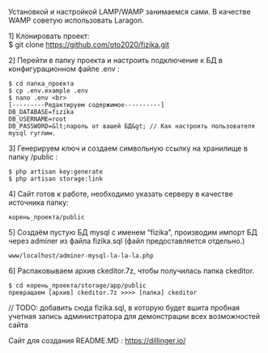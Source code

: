 <p class="has-line-data" data-line-start="0" data-line-end="1">Установкой и настройкой LAMP/WAMP занимаемся сами. В качестве WAMP советую использовать Laragon.</p>
<p class="has-line-data" data-line-start="2" data-line-end="4">1] Клонировать проект:<br>
$ git clone <a href="https://github.com/oto2020/fizika.git">https://github.com/oto2020/fizika.git</a></p>
<p class="has-line-data" data-line-start="5" data-line-end="6">2] Перейти в папку проекта и настроить подключение к БД в конфигурационном файле .env :</p>
<pre><code>$ cd папка_проекта 
$ cp .env.example .env 
$ nano .env &lt;br&gt;
[---------Редактируем содержимое----------]
DB_DATABASE=fizika
DB_USERNAME=root
DB_PASSWORD=&amp;lt;пароль от вашей БД&amp;gt; // Как настроить пользователя mysql гуглим.
</code></pre>
<p class="has-line-data" data-line-start="15" data-line-end="16">3] Генерируем ключ и создаем символьную ссылку на хранилище в папку /public :</p>
<pre><code>$ php artisan key:generate
$ php artisan storage:link
</code></pre>
<p class="has-line-data" data-line-start="20" data-line-end="21">4] Сайт готов к работе, необходимо указать серверу в качестве источника папку:</p>
<pre><code>корень_проекта/public
</code></pre>
<p class="has-line-data" data-line-start="24" data-line-end="25">5] Создаём пустую БД mysql с именем “fizika”, производим импорт БД через adminer из файла fizika.sql (файл предоставляется отдельно.)</p>
<pre><code>www/localhost/adminer-mysql-la-la-la.php
</code></pre>
<p class="has-line-data" data-line-start="28" data-line-end="29">6] Распаковываем архив ckeditor.7z, чтобы получилась папка ckeditor.</p>
<pre><code>$ cd корень_проекта/storage/app/public
превращаем [архив] ckeditor.7z &gt;&gt;&gt;&gt; [папка] ckeditor
</code></pre>
<p class="has-line-data" data-line-start="35" data-line-end="36">// TODO: добавить сюда fizika.sql, в которую будет вшита пробная учетная запись администратора для демонстрации всех возможностей сайта</p>
<p class="has-line-data" data-line-start="37" data-line-end="38">Сайт для создания README.MD : <a href="https://dillinger.io/">https://dillinger.io/</a></p>
